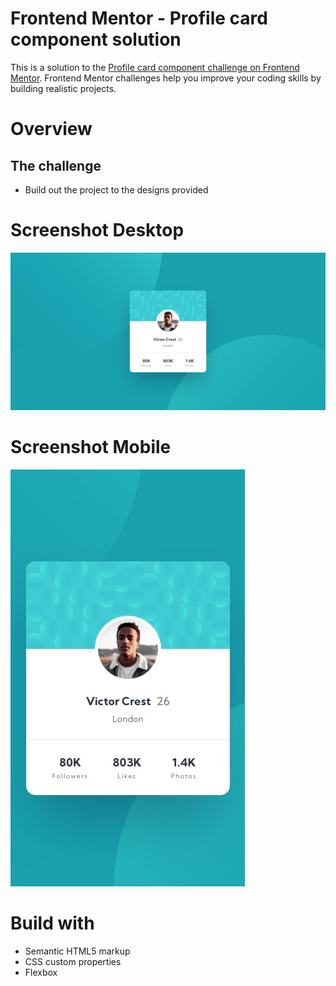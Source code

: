 # Frontend Mentor - Profile card component solution

This is a solution to the [Profile card component challenge on Frontend Mentor](https://www.frontendmentor.io/challenges/profile-card-component-cfArpWshJ). Frontend Mentor challenges help you improve your coding skills by building realistic projects. 

# Overview

## The challenge

- Build out the project to the designs provided

# Screenshot Desktop

![desktop image preview](./design/desktop-design.jpg)

# Screenshot Mobile

![mobile image preview](./design/mobile-design.jpg)

# Build with

- Semantic HTML5 markup
- CSS custom properties
- Flexbox

